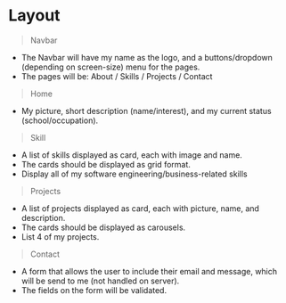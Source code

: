 # Layout

> Navbar

- The Navbar will have my name as the logo, and a buttons/dropdown (depending on screen-size) menu for the pages.
- The pages will be: About / Skills / Projects / Contact

> Home

- My picture, short description (name/interest), and my current status (school/occupation).

> Skill

- A list of skills displayed as card, each with image and name.
- The cards should be displayed as grid format.
- Display all of my software engineering/business-related skills

> Projects

- A list of projects displayed as card, each with picture, name, and description.
- The cards should be displayed as carousels.
- List 4 of my projects.

> Contact

- A form that allows the user to include their email and message, which will be send to me (not handled on server).
- The fields on the form will be validated.
